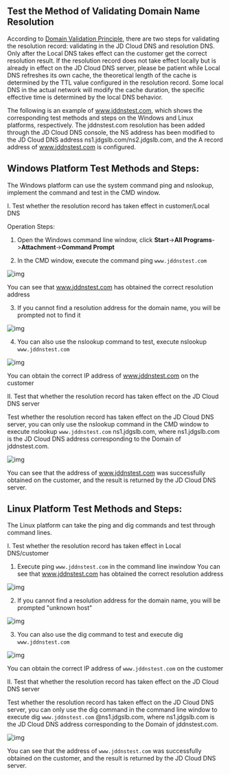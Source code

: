## **Test the Method of Validating Domain Name Resolution**

According to [Domain Validation Principle](https://github.com/jdcloudcom/cn/blob/edit/documentation/Domain-Name-%26-License/JD-Cloud-DNS/FAQ/Domain-Effect.md), there are two steps for validating the resolution record: validating in the JD Cloud DNS and  resolution DNS. Only after the Local DNS takes effect can the customer get the correct resolution result. If the resolution record does not take effect locally but is already in effect on the JD Cloud DNS server, please be patient while Local DNS refreshes its own cache, the theoretical length of the cache is determined by the TTL value configured in the resolution record. Some local DNS in the actual network will modify the cache duration, the specific effective time is determined by the local DNS behavior.

The following is an example of www.jddnstest.com, which shows the corresponding test methods and steps on the Windows and Linux platforms, respectively. The jddnstest.com resolution has been added through the JD Cloud DNS console, the NS address has been modified to the JD Cloud DNS address ns1.jdgslb.com/ns2.jdgslb.com, and the A record address of www.jddnstest.com is configured.

## **Windows Platform Test Methods and Steps:**

The Windows platform can use the system command ping and nslookup, implement the command and test in the CMD window.

I. Test whether the resolution record has taken effect in customer/Local DNS

Operation Steps:

1. Open the Windows command line window, click **Start**->**All Programs**->**Attachment**->**Command Prompt**

2. In the CMD window, execute the command ping `www.jddnstest.com`

![img](https://github.com/jdcloudcom/cn/blob/edit/image/dns-img/test-name-1.png)

You can see that www.jddnstest.com has obtained the correct resolution address

3. If you cannot find a resolution address for the domain name, you will be prompted not to find it

![img](https://github.com/jdcloudcom/cn/blob/edit/image/dns-img/test-name-2.png)


4. You can also use the nslookup command to test, execute nslookup `www.jddnstest.com`

![img](https://github.com/jdcloudcom/cn/blob/edit/image/dns-img/test-name-3.png)

You can obtain the correct IP address of www.jddnstest.com on the customer

II. Test that whether the resolution record has taken effect on the JD Cloud DNS server

Test whether the resolution record has taken effect on the JD Cloud DNS server, you can only use the nslookup command in the CMD window to execute nslookup `www.jddnstest.com` ns1.jdgslb.com, where ns1.jdgslb.com is the JD Cloud DNS address corresponding to the Domain of jddnstest.com.

![img](https://github.com/jdcloudcom/cn/blob/edit/image/dns-img/test-name-4.png)

You can see that the address of www.jddnstest.com was successfully obtained on the customer, and the result is returned by the JD Cloud DNS server.

## **Linux Platform Test Methods and Steps:**

The Linux platform can take the ping and dig commands and test through command lines.

I. Test whether the resolution record has taken effect in Local DNS/customer

1. Execute ping `www.jddnstest.com` in the command line inwindow
You can see that www.jddnstest.com has obtained the correct resolution address

![img](https://github.com/jdcloudcom/cn/blob/edit/image/dns-img/test-name-5.png)

2. If you cannot find a resolution address for the domain name, you will be prompted "unknown host"

![img](https://github.com/jdcloudcom/cn/blob/edit/image/dns-img/test-name-6.png)

3. You can also use the dig command to test and execute dig `www.jddnstest.com`

![img](https://github.com/jdcloudcom/cn/blob/edit/image/dns-img/test-name-7.png)

You can obtain the correct IP address of `www.jddnstest.com` on the customer

II. Test that whether the resolution record has taken effect on the JD Cloud DNS server

Test whether the resolution record has taken effect on the JD Cloud DNS server, you can only use the dig command in the command line window to execute dig `www.jddnstest.com` @ns1.jdgslb.com, where ns1.jdgslb.com is the JD Cloud DNS address corresponding to the Domain of jddnstest.com.

![img](https://github.com/jdcloudcom/cn/blob/edit/image/dns-img/test-name-8.png)

You can see that the address of `www.jddnstest.com` was successfully obtained on the customer, and the result is returned by the JD Cloud DNS server.
